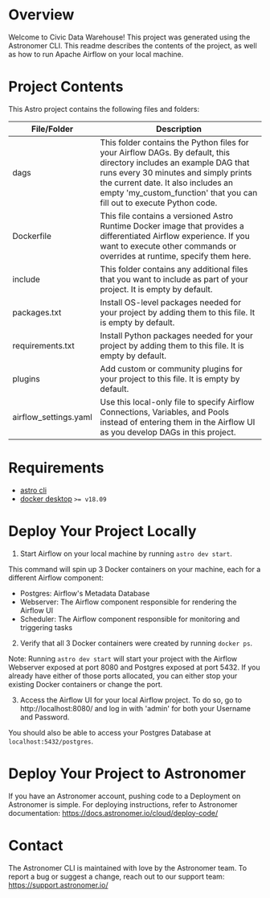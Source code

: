 Overview
========

Welcome to Civic Data Warehouse! This project was generated using the Astronomer CLI. This readme describes the contents of the project, as well as how to run Apache Airflow on your local machine.

Project Contents
================

This Astro project contains the following files and folders:

File/Folder | Description 
--- | ---
dags | This folder contains the Python files for your Airflow DAGs. By default, this directory includes an example DAG that runs every 30 minutes and simply prints the current date. It also includes an empty 'my_custom_function' that you can fill out to execute Python code.
Dockerfile | This file contains a versioned Astro Runtime Docker image that provides a differentiated Airflow experience. If you want to execute other commands or overrides at runtime, specify them here.
include | This folder contains any additional files that you want to include as part of your project. It is empty by default.
packages.txt | Install OS-level packages needed for your project by adding them to this file. It is empty by default.
requirements.txt | Install Python packages needed for your project by adding them to this file. It is empty by default.
plugins | Add custom or community plugins for your project to this file. It is empty by default.
airflow_settings.yaml | Use this local-only file to specify Airflow Connections, Variables, and Pools instead of entering them in the Airflow UI as you develop DAGs in this project.

Requirements
===========================

- [astro cli](https://docs.astronomer.io/astro/cli/install-cli)
- [docker desktop](https://docs.docker.com/get-docker/) `>= v18.09`


Deploy Your Project Locally
===========================

1. Start Airflow on your local machine by running `astro dev start`.

This command will spin up 3 Docker containers on your machine, each for a different Airflow component:

- Postgres: Airflow's Metadata Database
- Webserver: The Airflow component responsible for rendering the Airflow UI
- Scheduler: The Airflow component responsible for monitoring and triggering tasks

2. Verify that all 3 Docker containers were created by running `docker ps`.

Note: Running `astro dev start` will start your project with the Airflow Webserver exposed at port 8080 and Postgres exposed at port 5432. If you already have either of those ports allocated, you can either stop your existing Docker containers or change the port.

3. Access the Airflow UI for your local Airflow project. To do so, go to http://localhost:8080/ and log in with 'admin' for both your Username and Password.

You should also be able to access your Postgres Database at `localhost:5432/postgres`.

Deploy Your Project to Astronomer
=================================

If you have an Astronomer account, pushing code to a Deployment on Astronomer is simple. For deploying instructions, refer to Astronomer documentation: https://docs.astronomer.io/cloud/deploy-code/

Contact
=======

The Astronomer CLI is maintained with love by the Astronomer team. To report a bug or suggest a change, reach out to our support team: https://support.astronomer.io/
